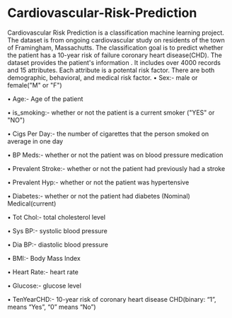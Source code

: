 # Cardiovascular-Risk-Prediction

Cardiovascular Risk Prediction is a classification machine learning project. The dataset is from ongoing cardiovascular study  on residents of the town of Framingham, Massachutts. The classification goal is to predict whether the patient has a 10-year risk of failure coronary heart disease(CHD). The dataset provides the patient's information . It includes over 4000 records and 15 attributes. Each attribute is a potental risk factor. There are both demographic, behavioral, and medical risk factor.
• Sex:- male or female("M" or "F")

• Age:- Age of the patient

• is_smoking:- whether or not the patient is a current smoker ("YES" or "NO")

• Cigs Per Day:- the number of cigarettes that the person smoked on average in one day

• BP Meds:- whether or not the patient was on blood pressure medication

• Prevalent Stroke:- whether or not the patient had previously had a stroke

• Prevalent Hyp:- whether or not the patient was hypertensive

• Diabetes:- whether or not the patient had diabetes (Nominal) Medical(current)

• Tot Chol:- total cholesterol level

• Sys BP:- systolic blood pressure

• Dia BP:- diastolic blood pressure

• BMI:- Body Mass Index

• Heart Rate:- heart rate

• Glucose:- glucose level

• TenYearCHD:- 10-year risk of coronary heart disease CHD(binary: “1”, means “Yes”, “0” means “No”)
